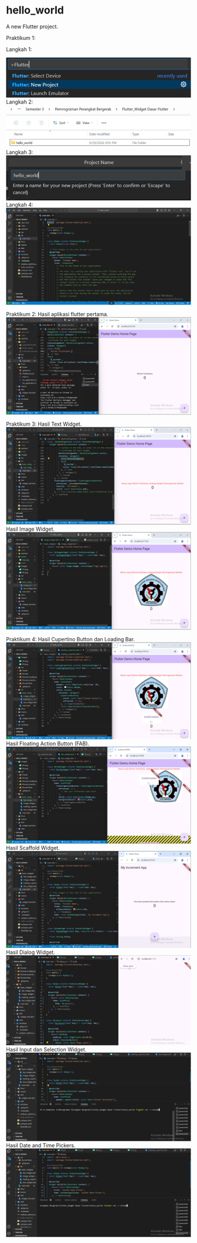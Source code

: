 # hello_world

A new Flutter project.

Praktikum 1:

Langkah 1:

![Screenshot hello_world](images/langkah_1.png)
Langkah 2:
![Screenshot hello_world](images/langkah_2.png)
Langkah 3:
![Screenshot hello_world](images/langkah_3.png)
Langkah 4:
![Screenshot hello_world](images/langkah_4.png)


Praktikum 2:
Hasil aplikasi flutter pertama.
![Screenshot hello_world](images/01.png)

Praktikum 3:
Hasil Text Widget.
![Screenshot hello_world](images/02.png)
Hasil Image Widget.
![Screenshot hello_world](images/03.png)

Praktikum 4:
Hasil Cupertino Button dan Loading Bar.
![Screenshot hello_world](images/04.png)
Hasil Floating Action Button (FAB).
![Screenshot hello_world](images/05.png)
Hasil Scaffold Widget.
![Screenshot hello_world](images/06.png)
Hasil Dialog Widget.
![Screenshot hello_world](images/07.gif)
Hasil Input dan Selection Widget.
![Screenshot hello_world](images/08.gif)
Hasil Date and Time Pickers.
![Screenshot hello_world](images/09.gif)
